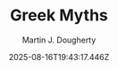 ---
title: "Greek Myths"
date: "2025-08-16T19:43:17.446Z"
author: "Martin J. Dougherty"
read_year: "NO"
recommendation: '3'
url: /bookshelf/greek-myths
---
